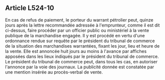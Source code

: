 Article L524-10
----
En cas de refus de paiement, le porteur du warrant pétrolier peut, quinze jours
après la lettre recommandée adressée à l'emprunteur, comme il est dit ci-dessus,
faire procéder par un officier public ou ministériel à la vente publique de la
marchandise engagée. Il y est procédé en vertu d'une ordonnance rendue sur
requête par le président du tribunal de commerce de la situation des
marchandises warrantées, fixant les jour, lieu et heure de la vente. Elle est
annoncée huit jours au moins à l'avance par affiches apposées dans les lieux
indiqués par le président du tribunal de commerce. Le président du tribunal de
commerce peut, dans tous les cas, en autoriser l'annonce par la voie des
journaux. La publicité donnée est constatée par une mention insérée au
procès-verbal de vente.
